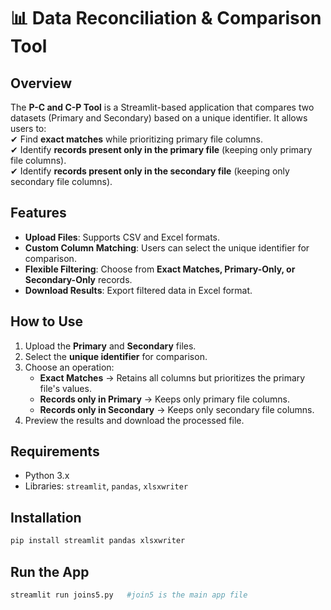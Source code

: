 # 📊 Data Reconciliation & Comparison Tool

## Overview  
The **P-C and C-P Tool** is a Streamlit-based application that compares two datasets (Primary and Secondary) based on a unique identifier. It allows users to:  
✔ Find **exact matches** while prioritizing primary file columns.  
✔ Identify **records present only in the primary file** (keeping only primary file columns).  
✔ Identify **records present only in the secondary file** (keeping only secondary file columns).  

## Features  
- **Upload Files**: Supports CSV and Excel formats.  
- **Custom Column Matching**: Users can select the unique identifier for comparison.  
- **Flexible Filtering**: Choose from **Exact Matches, Primary-Only, or Secondary-Only** records.  
- **Download Results**: Export filtered data in Excel format.  

## How to Use  
1. Upload the **Primary** and **Secondary** files.  
2. Select the **unique identifier** for comparison.  
3. Choose an operation:  
   - **Exact Matches** → Retains all columns but prioritizes the primary file's values.  
   - **Records only in Primary** → Keeps only primary file columns.  
   - **Records only in Secondary** → Keeps only secondary file columns.  
4. Preview the results and download the processed file.  

## Requirements  
- Python 3.x  
- Libraries: `streamlit`, `pandas`, `xlsxwriter`  

## Installation  
```bash
pip install streamlit pandas xlsxwriter
```

## Run the App  
```bash
streamlit run joins5.py   #join5 is the main app file
```

